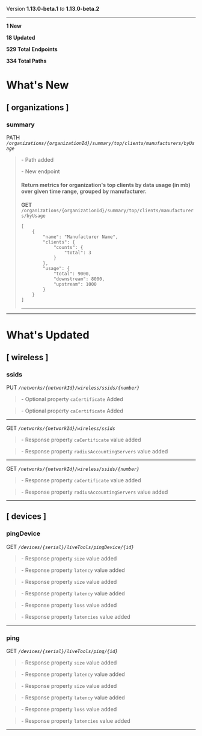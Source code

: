 Version **1.13.0-beta.1** _to_ **1.13.0-beta.2**

* * *

**1 New**

**18 Updated**

**529 Total Endpoints**

**334 Total Paths**

What's New
==========

\[ organizations \]
-------------------

### summary

PATH _`/organizations/{organizationId}/summary/top/clients/manufacturers/byUsage`_

> \- Path added  
>   
> \- New endpoint
> 
> #### Return metrics for organization's top clients by data usage (in mb) over given time range, grouped by manufacturer.
> 
> **GET** `/organizations/{organizationId}/summary/top/clients/manufacturers/byUsage`  
> 
>     [
>         {
>             "name": "Manufacturer Name",
>             "clients": {
>                 "counts": {
>                     "total": 3
>                 }
>             },
>             "usage": {
>                 "total": 9000,
>                 "downstream": 8000,
>                 "upstream": 1000
>             }
>         }
>     ]
> 
> * * *

* * *

What's Updated
==============

\[ wireless \]
--------------

### ssids

PUT _`/networks/{networkId}/wireless/ssids/{number}`_

> \- Optional property `caCertificate` Added

> \- Optional property `caCertificate` Added

* * *

GET _`/networks/{networkId}/wireless/ssids`_

> \- Response property `caCertificate` value added

> \- Response property `radiusAccountingServers` value added

* * *

GET _`/networks/{networkId}/wireless/ssids/{number}`_

> \- Response property `caCertificate` value added

> \- Response property `radiusAccountingServers` value added

* * *

\[ devices \]
-------------

### pingDevice

GET _`/devices/{serial}/liveTools/pingDevice/{id}`_

> \- Response property `size` value added

> \- Response property `latency` value added

> \- Response property `size` value added

> \- Response property `latency` value added

> \- Response property `loss` value added

> \- Response property `latencies` value added

* * *

### ping

GET _`/devices/{serial}/liveTools/ping/{id}`_

> \- Response property `size` value added

> \- Response property `latency` value added

> \- Response property `size` value added

> \- Response property `latency` value added

> \- Response property `loss` value added

> \- Response property `latencies` value added

* * *
